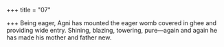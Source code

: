 +++
title = "07"

+++
Being eager, Agni has mounted the eager womb covered in ghee and  providing wide entry.
Shining, blazing, towering, pure—again and again he has made his
mother and father new.
